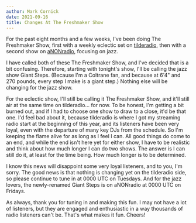 ```yaml
---
author: Mark Cornick
date: 2021-09-16
title: Changes At The Freshmaker Show
---
```

For the past eight months and a few weeks, I've been doing The Freshmaker Show, first with a weekly eclectic set on [tilderadio](https://tilderadio.org/), then with a second show on [aNONradio](https://anonradio.net/), focusing on jazz.

I have called both of these The Freshmaker Show, and I've decided that is a bit confusing. Therefore, starting with tonight's show, I'll be calling the jazz show Giant Steps. (Because I'm a Coltrane fan, and because at 6'4" and 270 pounds, every step I make is a giant step.) Nothing else will be changing for the jazz show.

For the eclectic show, I'll still be calling it The Freshmaker Show, and it'll still air at the same time on tilderadio... for now. To be honest, I'm getting a bit burned out, and if I had to choose one show to draw to a close, it'd be that one. I'd feel bad about it, because tilderadio is where I got my streaming radio start at the beginning of this year, and its listeners have been very loyal, even with the departure of many key DJs from the schedule. So I'm keeping the flame alive for as long as I feel I can. All good things do come to an end, and while the end isn't here yet for either show, I have to be realistic and think about how much longer I can do two shows. The answer is I can still do it, at least for the time being. How much longer is to be determined.

I know this news will disappoint some very loyal listeners, and to you, I'm sorry. The good news is that nothing is changing yet on the tilderadio side, so please continue to tune in at 0000 UTC on Tuesdays. And for the jazz lovers, the newly-renamed Giant Steps is on aNONradio at 0000 UTC on Fridays.

As always, thank you for tuning in and making this fun. I may not have a lot of listeners, but they are engaged and enthusiastic in a way thousands of radio listeners can't be. That's what makes it fun. Cheers!
